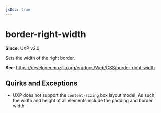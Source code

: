 ```yaml
---
jsDoc: true
---
```

# border-right-width

**Since:** UXP v2.0

Sets the width of the right border.

**See**: https://developer.mozilla.org/en/docs/Web/CSS/border-right-width

## Quirks and Exceptions

* UXP does not support the `content-sizing` box layout model. As such, the width and height of all elements include the padding and border width.